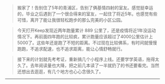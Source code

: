 <!-- intro: 搬家了！告别住了5年的青浦区，告别了俩基情四射的室友。还是觉得挺幸运的，毕业之后遇到了一个很合得来的室友一起住了将近5年。 -->


> 搬家了！告别住了5年的青浦区，告别了俩基情四射的室友。感觉挺幸运的，毕业之后遇到了一个很合得来的室友，一起住了将近5年。也感觉有些可惜，离开了能让我很轻松跑步的那么完美的小区公园。

> 今天打开Keep发现近两年跑量累计 889 公里了，还是疫情将近1年没运动情况下。再前面四年跑的比较疯，累计跑量应该超过了4000公里估计上5000了。这些年还是跑了不短的距离。不过现在比较佛系，有时间就慢慢跑跑，不追求配速，也不追求距离，能让心情舒畅就行。

> 接下来的计划就先考考证，重新搞几个小程序上线。还要学学英语，拖得太久了。去年阅读量也大降，把之前几本读了一半就扔了的书还要看完。当然还想出去逛逛，有几个地方也心心念很久了。


---



